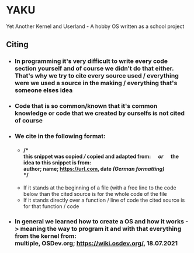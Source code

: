 # YAKU

Yet Another Kernel and Userland - A hobby OS written as a school project


## Citing
* ### In programming it's very difficult to write every code section yourself and of course we didn't do that either. <br> That's why we try to cite every source used / everything were we used a source in the making / everything that's someone elses idea
* ### Code that is so common/known that it's common knowledge or code that we created by ourselfs is not cited of course
* ### We cite in the following format:
  * #### /* <br>this snippet was copied */* copied and adapted from:&nbsp;&nbsp;&nbsp;&nbsp;&nbsp;&nbsp;*or*&nbsp;&nbsp;&nbsp;&nbsp;&nbsp;&nbsp;the idea to this snippet is from:<br>author; name; https://url.com, date *(German formatting)*<br>*/
  * If it stands at the beginning of a file (with a free line to the code below than the cited source is for the whole code of the file
  * If it stands directly over a function / line of code the cited source is for that function / code
* ### In general we learned how to create a OS and how it works -> meaning the way to program it and with that everything from the kernel from: <br> multiple, OSDev.org; https://wiki.osdev.org/, 18.07.2021
